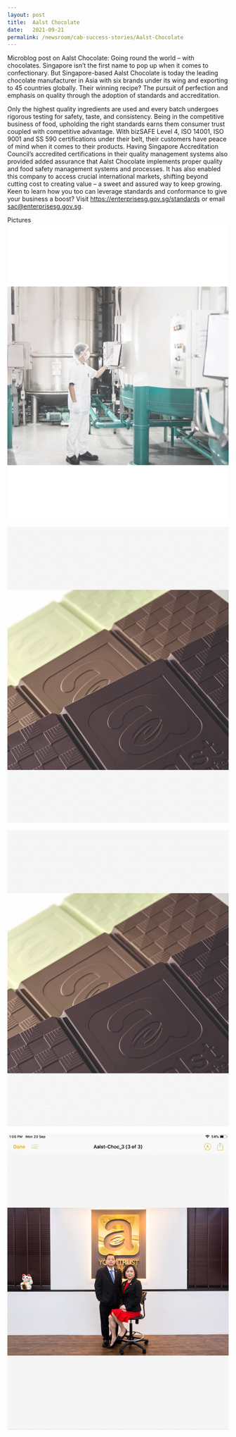 ```yaml
---
layout: post
title:  Aalst Chocolate
date:   2021-09-21
permalink: /newsroom/cab-success-stories/Aalst-Chocolate
---
```



Microblog post on Aalst Chocolate:
Going round the world – with chocolates.
Singapore isn’t the first name to pop up when it comes to confectionary. But Singapore-based Aalst Chocolate is today the leading chocolate manufacturer in Asia with six brands under its wing and exporting to 45 countries globally.
Their winning recipe?
The pursuit of perfection and emphasis on quality through the adoption of standards and accreditation.

Only the highest quality ingredients are used and every batch undergoes rigorous testing for safety, taste, and consistency. Being in the competitive business of food, upholding the right standards earns them consumer trust coupled with competitive advantage. 
With bizSAFE Level 4, ISO 14001, ISO 9001 and SS 590 certifications under their belt, their customers have peace of mind when it comes to their products. Having Singapore Accreditation Council’s accredited certifications in their quality management systems also provided added assurance that Aalst Chocolate implements proper quality and food safety management systems and processes. It has also enabled this company to access crucial international markets, shifting beyond cutting cost to creating value – a sweet and assured way to keep growing.
Keen to learn how you too can leverage standards and conformance to give your business a boost? Visit https://enterprisesg.gov.sg/standards or email sac@enterprisesg.gov.sg. 

Pictures 
![10C9208F-C913-4408-830A-5B7973FB56E3.png](/images/success-stories/10C9208F-C913-4408-830A-5B7973FB56E3.png)

![67F00EFF-43F0-4E5B-9A2F-8936F86A6441.png](/images/success-stories/67F00EFF-43F0-4E5B-9A2F-8936F86A6441.png)



![67F00EFF-43F0-4E5B-9A2F-8936F86A6441.png)](images/success-stories/67F00EFF-43F0-4E5B-9A2F-8936F86A6441.png)



![AAA52A74-3E0E-4642-8B21-315C5C0D6AD0.png](/images/success-stories/AAA52A74-3E0E-4642-8B21-315C5C0D6AD0.png)








